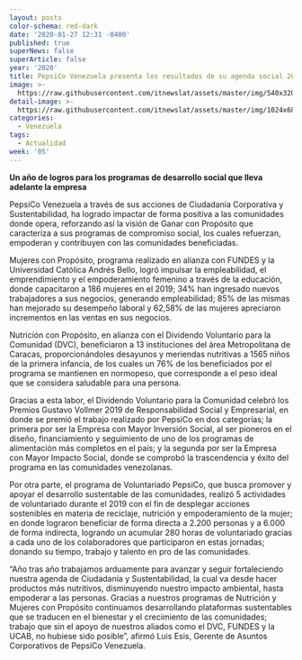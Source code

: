 ```yaml
---
layout: posts
color-schema: red-dark
date: '2020-01-27 12:31 -0400'
published: true
superNews: false
superArticle: false
year: '2020'
title: PepsiCo Venezuela presenta los resultados de su agenda social 2019
image: >-
  https://raw.githubusercontent.com/itnewslat/assets/master/img/540x320/Pepsico-RS-p.jpg
detail-image: >-
  https://raw.githubusercontent.com/itnewslat/assets/master/img/1024x680/Pepsico-RS-g.jpg
categories:
  - Venezuela
tags:
  - Actualidad
week: '05'
---
```

**Un año de logros para los programas de desarrollo social que lleva adelante la empresa**
 
PepsiCo Venezuela a través de sus acciones de Ciudadanía Corporativa y Sustentabilidad, ha logrado impactar de forma positiva a las comunidades donde opera, reforzando así la visión de Ganar con Propósito que caracteriza a sus programas de compromiso social, los cuales refuerzan, empoderan y contribuyen con las comunidades beneficiadas.

Mujeres con Propósito, programa realizado en alianza con FUNDES y la Universidad Católica Andrés Bello, logró impulsar la empleabilidad, el emprendimiento y el empoderamiento femenino a través de la educación, donde capacitaron a 186 mujeres en el 2019; 34% han ingresado nuevos trabajadores a sus negocios, generando empleabilidad; 85% de las mismas han mejorado su desempeño laboral y 62,58% de las mujeres apreciaron incrementos en las ventas en sus negocios.

Nutrición con Propósito, en alianza con el Dividendo Voluntario para la Comunidad (DVC), beneficiaron a 13 instituciones del área Metropolitana de Caracas, proporcionándoles desayunos y meriendas nutritivas a 1565 niños de la primera infancia, de los cuales un 76% de los beneficiados por el programa se mantienen en normopeso, que corresponde a el peso ideal que se considera saludable para una persona.

Gracias a esta labor, el Dividendo Voluntario para la Comunidad celebró los Premios Gustavo Vollmer 2019 de Responsabilidad Social y Empresarial, en donde se premió el trabajo realizado por PepsiCo en dos categorías; la primera por ser la Empresa con Mayor Inversión Social, al ser pioneros en el diseño, financiamiento y seguimiento de uno de los programas de alimentación más completos en el país; y la segunda por ser la Empresa con Mayor Impacto Social, donde se comprobó la trascendencia y éxito del programa en las comunidades venezolanas.

Por otra parte, el programa de Voluntariado PepsiCo, que busca promover y apoyar el desarrollo sustentable de las comunidades, realizó 5 actividades de voluntariado durante el 2019 con el fin de desplegar acciones sostenibles en materia de reciclaje, nutrición y empoderamiento de la mujer; en donde lograron beneficiar de forma directa a 2.200 personas y a 6.000 de forma indirecta, logrando un acumular 280 horas de voluntariado gracias a cada uno de los colaboradores que participaron en estas jornadas; donando su tiempo, trabajo y talento en pro de las comunidades.

“Año tras año trabajamos arduamente para avanzar y seguir fortaleciendo nuestra agenda de Ciudadanía y Sustentabilidad, la cual va desde hacer productos más nutritivos, disminuyendo nuestro impacto ambiental, hasta empoderar a las personas. Gracias a nuestros programas de Nutrición y Mujeres con Propósito continuamos desarrollando plataformas sustentables que se traducen en el bienestar y el crecimiento de las comunidades; trabajo que sin el apoyo de nuestros aliados como el DVC, FUNDES y la UCAB, no hubiese sido posible”, afirmó Luis Esis, Gerente de Asuntos Corporativos de PepsiCo Venezuela.